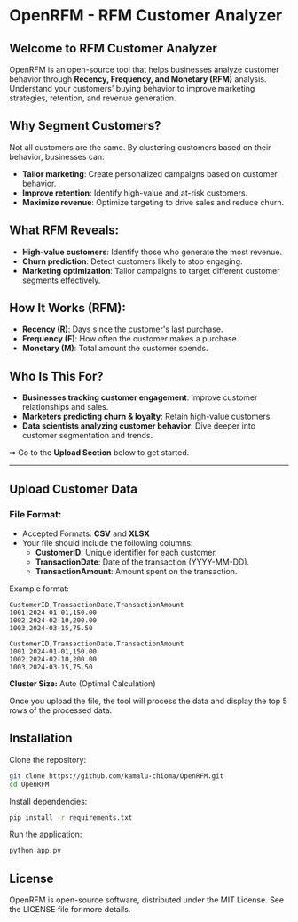 # OpenRFM - RFM Customer Analyzer

## Welcome to RFM Customer Analyzer

OpenRFM is an open-source tool that helps businesses analyze customer behavior through **Recency, Frequency, and Monetary (RFM)** analysis. Understand your customers' buying behavior to improve marketing strategies, retention, and revenue generation.

## Why Segment Customers?

Not all customers are the same. By clustering customers based on their behavior, businesses can:
- **Tailor marketing**: Create personalized campaigns based on customer behavior.
- **Improve retention**: Identify high-value and at-risk customers.
- **Maximize revenue**: Optimize targeting to drive sales and reduce churn.

## What RFM Reveals:
- **High-value customers**: Identify those who generate the most revenue.
- **Churn prediction**: Detect customers likely to stop engaging.
- **Marketing optimization**: Tailor campaigns to target different customer segments effectively.

## How It Works (RFM):
- **Recency (R)**: Days since the customer's last purchase.
- **Frequency (F)**: How often the customer makes a purchase.
- **Monetary (M)**: Total amount the customer spends.

## Who Is This For?
- **Businesses tracking customer engagement**: Improve customer relationships and sales.
- **Marketers predicting churn & loyalty**: Retain high-value customers.
- **Data scientists analyzing customer behavior**: Dive deeper into customer segmentation and trends.

➡ Go to the **Upload Section** below to get started.

---

## Upload Customer Data

### File Format:
- Accepted Formats: **CSV** and **XLSX**
- Your file should include the following columns:
  - **CustomerID**: Unique identifier for each customer.
  - **TransactionDate**: Date of the transaction (YYYY-MM-DD).
  - **TransactionAmount**: Amount spent on the transaction.

Example format:
```csv
CustomerID,TransactionDate,TransactionAmount
1001,2024-01-01,150.00
1002,2024-02-10,200.00
1003,2024-03-15,75.50

CustomerID,TransactionDate,TransactionAmount
1001,2024-01-01,150.00
1002,2024-02-10,200.00
1003,2024-03-15,75.50
```

**Cluster Size:** Auto (Optimal Calculation)

Once you upload the file, the tool will process the data and display the top 5 rows of the processed data.

## Installation

Clone the repository:

```bash
git clone https://github.com/kamalu-chioma/OpenRFM.git
cd OpenRFM
```

Install dependencies:

```bash
pip install -r requirements.txt
```

Run the application:

```bash
python app.py
```

## License

OpenRFM is open-source software, distributed under the MIT License. See the LICENSE file for more details.
